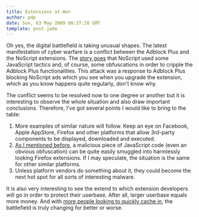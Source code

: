 ```yaml
---
title: Extensions at War
author: pdp
date: Sun, 03 May 2009 08:37:28 GMT
template: post.jade
---
```


Oh yes, the digital battlefield is taking unusual shapes. The latest manifestation of cyber warfare is a conflict between the Adblock Plus and the NoScript extensions. The [story goes](http://adblockplus.org/blog/attention-noscript-users) that NoScript used some JavaScript tactics and, of course, some obfuscations in order to cripple the Adblock Plus functionalities. This attack was a response to Adblock Plus blocking NoScript ads which you see when you upgrade the extension, which as you know happens quite regularly, don't know why.

The conflict seems to be resolved now to one degree or another but it is interesting to observe the whole situation and also draw important conclusions. Therefore, I've got several points I would like to bring to the table:

1. More examples of similar nature will follow. Keep an eye on Facebook, Apple AppStore, Firefox and other platforms that allow 3rd-party components to be displayed, downloaded and executed.
2. [As I mentioned before](/blog/firefox-malware/), a malicious piece of JavaScript code (even an obvious obfuscation) can be quite easily smuggled into harmlessly looking Firefox extensions. If I may speculate, the situation is the same for other similar platforms.
3. Unless platform vendors do something about it, they could become the next hot spot for all sorts of interesting malware.

It is also very interesting to see the extend to which extension developers will go in order to protect their userbase. After all, larger userbase equals more money. And with [more people looking to quickly cache in](http://blog.trailofbits.com/2009/03/22/no-more-free-bugs/), the battlefield is truly changing for better or worse.
